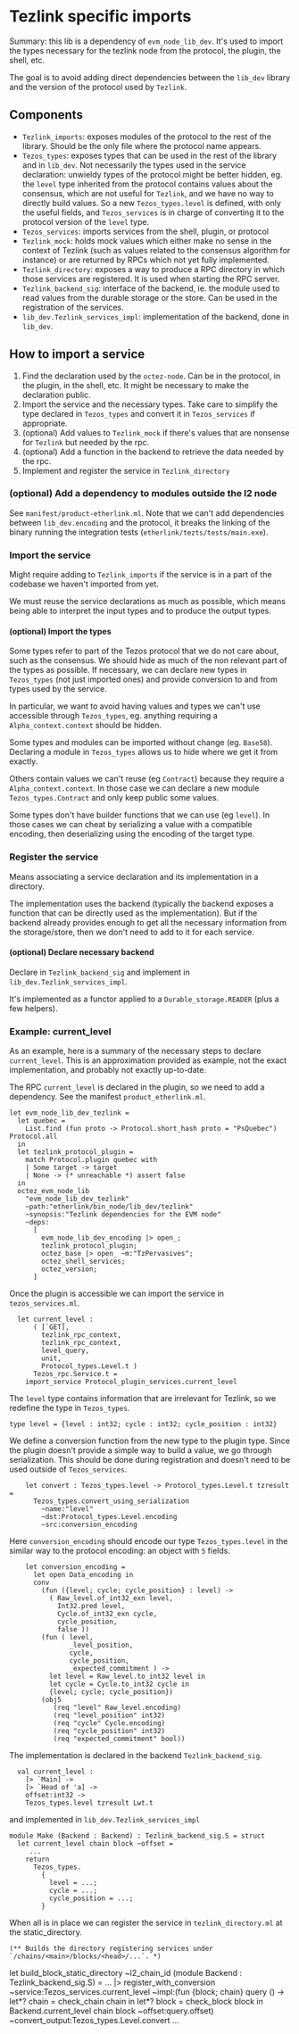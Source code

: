 # Tezlink specific imports

Summary: this lib is a dependency of `evm_node_lib_dev`. It's used to import
the types necessary for the tezlink node from the protocol, the plugin,
the shell, etc.

The goal is to avoid adding direct dependencies between the `lib_dev` library
and the version of the protocol used by `Tezlink`.

## Components

- `Tezlink_imports`: exposes modules of the protocol to the rest of the library.
Should be the only file where the protocol name appears.
- `Tezos_types`: exposes types that can be used in the rest of the library and
in `lib_dev`. Not necessarily the types used in the service declaration:
unwieldy types of the protocol might be better hidden, eg. the `level` type
inherited from the protocol contains values about the consensus, which are not
useful for `Tezlink`, and we have no way to directly build values. So a new
`Tezos_types.level` is defined, with only the useful fields, and `Tezos_services`
is in charge of converting it to the protocol version of the `level` type.
- `Tezos_services`: imports services from the shell, plugin, or protocol
- `Tezlink_mock`: holds mock values which either make no sense in the context of Tezlink
(such as values related to the consensus algorithm for instance) or are returned by
RPCs which not yet fully implemented.
- `Tezlink_directory`: exposes a way to produce a RPC directory in which those
services are registered. It is used when starting the RPC server.
- `Tezlink_backend_sig`: interface of the backend, ie. the module used to read
values from the durable storage or the store. Can be used in the registration
of the services.
- `lib_dev.Tezlink_services_impl`: implementation of the backend, done in
`lib_dev`.

## How to import a service

1. Find the declaration used by the `octez-node`. Can be in the protocol, in the
plugin, in the shell, etc. It might be necessary to make the declaration public.
2. Import the service and the necessary types. Take care to simplify the type
declared in `Tezos_types` and convert it in `Tezos_services` if appropriate.
3. (optional) Add values to `Tezlink_mock` if there's values that are nonsense
for `Tezlink` but needed by the rpc.
4. (optional) Add a function in the backend to retrieve the data needed by the rpc.
4. Implement and register the service in `Tezlink_directory`

### (optional) Add a dependency to modules outside the l2 node

See `manifest/product-etherlink.ml`. Note that we can't add dependencies between
`lib_dev.encoding` and the protocol, it breaks the linking of the binary running
the integration tests (`etherlink/tezts/tests/main.exe`).

### Import the service

Might require adding to `Tezlink_imports` if the service is in a part of the
codebase we haven't imported from yet.

We must reuse the service declarations as much as possible, which means being
able to interpret the input types and to produce the output types.

#### (optional) Import the types

Some types refer to part of the Tezos protocol that we do not care about, such
as the consensus. We should hide as much of the non relevant part of the types
as possible. If necessary, we can declare new types in `Tezos_types` (not
just imported ones) and provide conversion to and from types used by the service.

In particular, we want to avoid having values and types we can't use accessible
through `Tezos_types`, eg. anything requiring a `Alpha_context.context` should
be hidden.

Some types and modules can be imported without change (eg. `Base58`). Declaring
a module in `Tezos_types` allows us to hide where we get it from exactly.

Others contain values we can't reuse (eg `Contract`) because they require a
`Alpha_context.context`. In those case we can declare a new module
`Tezos_types.Contract` and only keep public some values.

Some types don't have builder functions that we can use (eg `level`). In those
cases we can cheat by serializing a value with a compatible encoding, then
deserializing using the encoding of the target type.

### Register the service

Means associating a service declaration and its implementation in a directory.

The implementation uses the backend (typically the backend exposes a function
that can be directly used as the implementation). But if the backend already
provides enough to get all the necessary information from the storage/store, then
we don't need to add to it for each service.

#### (optional) Declare necessary backend

Declare in `Tezlink_backend_sig` and implement in
`lib_dev.Tezlink_services_impl`.

It's implemented as a functor applied to a `Durable_storage.READER` (plus a
few helpers).

### Example: current_level

As an example, here is a summary of the necessary steps to declare
`current_level`. This is an approximation provided as example, not the exact
implementation, and probably not exactly up-to-date.

The RPC `current_level` is declared in the plugin, so we need to add a
dependency. See the manifest `product_etherlink.ml`.
```
let evm_node_lib_dev_tezlink =
  let quebec =
    List.find (fun proto -> Protocol.short_hash proto = "PsQuebec") Protocol.all
  in
  let tezlink_protocol_plugin =
    match Protocol.plugin quebec with
    | Some target -> target
    | None -> (* unreachable *) assert false
  in
  octez_evm_node_lib
    "evm_node_lib_dev_tezlink"
    ~path:"etherlink/bin_node/lib_dev/tezlink"
    ~synopsis:"Tezlink dependencies for the EVM node"
    ~deps:
      [
        evm_node_lib_dev_encoding |> open_;
        tezlink_protocol_plugin;
        octez_base |> open_ ~m:"TzPervasives";
        octez_shell_services;
        octez_version;
      ]
```

Once the plugin is accessible we can import the service in `tezos_services.ml`.
```
  let current_level :
      ( [`GET],
        tezlink_rpc_context,
        tezlink_rpc_context,
        level_query,
        unit,
        Protocol_types.Level.t )
      Tezos_rpc.Service.t =
    import_service Protocol_plugin_services.current_level
```

The `level` type contains information that are irrelevant for Tezlink, so we
redefine the type in `Tezos_types`.
```
type level = {level : int32; cycle : int32; cycle_position : int32}
```

We define a conversion function from the new type to the plugin type. Since the
plugin doesn't provide a simple way to build a value, we go through
serialization. This should be done during registration and doesn't need to be
used outside of `Tezos_services`.
```
    let convert : Tezos_types.level -> Protocol_types.Level.t tzresult =
      Tezos_types.convert_using_serialization
        ~name:"level"
        ~dst:Protocol_types.Level.encoding
        ~src:conversion_encoding
```
Here `conversion_encoding` should encode our type `Tezos_types.level` in the
similar way to the protocol encoding: an object with `5` fields.
```
    let conversion_encoding =
      let open Data_encoding in
      conv
        (fun ({level; cycle; cycle_position} : level) ->
          ( Raw_level.of_int32_exn level,
            Int32.pred level,
            Cycle.of_int32_exn cycle,
            cycle_position,
            false ))
        (fun ( level,
               _level_position,
               cycle,
               cycle_position,
               _expected_commitment ) ->
          let level = Raw_level.to_int32 level in
          let cycle = Cycle.to_int32 cycle in
          {level; cycle; cycle_position})
        (obj5
           (req "level" Raw_level.encoding)
           (req "level_position" int32)
           (req "cycle" Cycle.encoding)
           (req "cycle_position" int32)
           (req "expected_commitment" bool))
```

The implementation is declared in the backend `Tezlink_backend_sig`.
```
  val current_level :
    [> `Main] ->
    [> `Head of 'a] ->
    offset:int32 ->
    Tezos_types.level tzresult Lwt.t
```
and implemented in `lib_dev.Tezlink_services_impl`
```
module Make (Backend : Backend) : Tezlink_backend_sig.S = struct
  let current_level chain block ~offset =
     ...
    return
      Tezos_types.
        {
          level = ...;
          cycle = ...;
          cycle_position = ...;
        }
```

When all is in place we can register the service in `tezlink_directory.ml`
at the static_directory.
```
(** Builds the directory registering services under `/chains/<main>/blocks/<head>/...`. *)
```
let build_block_static_directory ~l2_chain_id
    (module Backend : Tezlink_backend_sig.S) =
  ...
  |> register_with_conversion
       ~service:Tezos_services.current_level
       ~impl:(fun {block; chain} query () ->
         let*? chain = check_chain chain in
         let*? block = check_block block in
         Backend.current_level chain block ~offset:query.offset)
       ~convert_output:Tezos_types.Level.convert
  ...
```
